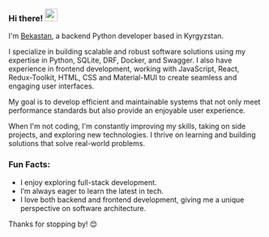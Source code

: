 ### Hi there! <img src="https://emojis.slackmojis.com/emojis/images/1536351075/4594/blob-wave.gif" width="25"/> 
I'm [Bekastan](https://my-bio-hstf.vercel.app/), a backend Python developer based in Kyrgyzstan.          
   
I specialize in building scalable and robust software solutions using my expertise in Python, SQLite, DRF, Docker, and Swagger. I also have experience in frontend development, working with JavaScript, React, Redux-Toolkit, HTML, CSS and Material-MUI to create seamless and engaging user interfaces.

My goal is to develop efficient and maintainable systems that not only meet performance standards but also provide an enjoyable user experience.

When I'm not coding, I'm constantly improving my skills, taking on side projects, and exploring new technologies. I thrive on learning and building solutions that solve real-world problems.

### Fun Facts: 
- I enjoy exploring full-stack development.
- I’m always eager to learn the latest in tech.
- I love both backend and frontend development, giving me a unique perspective on software architecture.

Thanks for stopping by! 😊  
